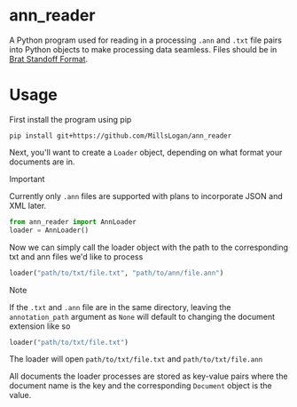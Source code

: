 # ann_reader

A Python program used for reading in a processing `.ann` and `.txt` file pairs into Python objects to make processing data seamless. Files should be in [Brat Standoff Format](https://brat.nlplab.org/standoff.html).

# Usage

First install the program using pip

```shell
pip install git+https://github.com/MillsLogan/ann_reader
```

Next, you'll want to create a `Loader` object, depending on what format your documents are in.

> [!IMPORTANT]
> Currently only `.ann` files are supported with plans to incorporate JSON and XML later.

```python
from ann_reader import AnnLoader
loader = AnnLoader()
```

Now we can simply call the loader object with the path to the corresponding txt and ann files we'd like to process

```python
loader("path/to/txt/file.txt", "path/to/ann/file.ann")
```

> [!NOTE]
> If the `.txt` and `.ann` file are in the same directory, leaving the `annotation_path` argument as `None` will default to changing the document extension like so
>
> ```python
> loader("path/to/txt/file.txt")
> ```
>
> The loader will open `path/to/txt/file.txt` and `path/to/txt/file.ann`

All documents the loader processes are stored as key-value pairs where the document name is the key and the corresponding `Document` object is the value.
